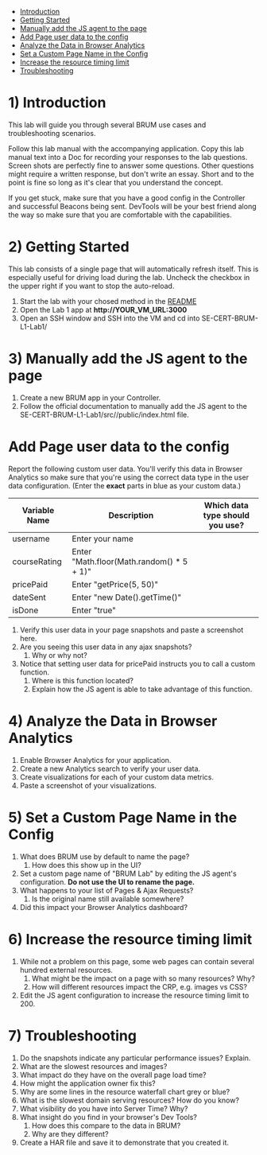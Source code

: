 - [Introduction](#introduction)
- [Getting Started](#getting-started)
- [Manually add the JS agent to the page](#manually-add-the-js-agent-to-the-page)
- [Add Page user data to the config](#add-page-user-data-to-the-config)
- [Analyze the Data in Browser Analytics](#analyze-the-data-in-browser-analytics)
- [Set a Custom Page Name in the Config](#set-a-custom-page-name-in-the-config)
- [Increase the resource timing limit](#increase-the-resource-timing-limit)
- [Troubleshooting](#troubleshooting)

# 1) Introduction

This lab will guide you through several BRUM use cases and troubleshooting scenarios.

Follow this lab manual with the accompanying application. Copy this lab manual text into a Doc for recording your responses to the lab questions. Screen shots are perfectly fine to answer some questions. Other questions might require a written response, but don't write an essay. Short and to the point is fine so long as it's clear that you understand the concept.

If you get stuck, make sure that you have a good config in the Controller and successful Beacons being sent. DevTools will be your best friend along the way so make sure that you are comfortable with the capabilities.

# 2) Getting Started

This lab consists of a single page that will automatically refresh itself. This is especially useful for driving load during the lab. Uncheck the checkbox in the upper right if you want to stop the auto-reload.

1. Start the lab with your chosed method in the [README](README.md)
1. Open the Lab 1 app at **http://YOUR_VM_URL:3000**
2. Open an SSH window and SSH into the VM and cd into SE-CERT-BRUM-L1-Lab1/

# 3) Manually add the JS agent to the page

1. Create a new BRUM app in your Controller.
2. Follow the official documentation to manually add the JS agent to the SE-CERT-BRUM-L1-Lab1/src//public/index.html file.

# Add Page user data to the config

Report the following custom user data. You&#39;ll verify this data in Browser Analytics so make sure that you&#39;re using the correct data type in the user data configuration. (Enter the **exact** parts in blue as your custom data.)

| **Variable Name** | **Description** | **Which data type should you use?** |
| --- | --- | --- |
| username | Enter your name |   |
| courseRating | Enter &quot;Math.floor(Math.random() \* 5 + 1)&quot; |   |
| pricePaid | Enter &quot;getPrice(5, 50)&quot; |   |
| dateSent | Enter &quot;new Date().getTime()&quot; |   |
| isDone | Enter &quot;true&quot; |   |

1. Verify this user data in your page snapshots and paste a screenshot here.
2. Are you seeing this user data in any ajax snapshots?
   1. Why or why not?
3. Notice that setting user data for pricePaid instructs you to call a custom function.
   1. Where is this function located?
   2. Explain how the JS agent is able to take advantage of this function.

# 4) Analyze the Data in Browser Analytics

1. Enable Browser Analytics for your application.
2. Create a new Analytics search to verify your user data.
3. Create visualizations for each of your custom data metrics.
4. Paste a screenshot of your visualizations.

# 5) Set a Custom Page Name in the Config

1. What does BRUM use by default to name the page?
   1. How does this show up in the UI?
2. Set a custom page name of &quot;BRUM Lab&quot; by editing the JS agent&#39;s configuration. **Do not use the UI to rename the page.**
3. What happens to your list of Pages &amp; Ajax Requests?
   1. Is the original name still available somewhere?
4. Did this impact your Browser Analytics dashboard?

# 6) Increase the resource timing limit

1. While not a problem on this page, some web pages can contain several hundred external resources.
   1. What might be the impact on a page with so many resources? Why?
   2. How will different resources impact the CRP, e.g. images vs CSS?
2. Edit the JS agent configuration to increase the resource timing limit to 200.

# 7) Troubleshooting

1. Do the snapshots indicate any particular performance issues? Explain.
2. What are the slowest resources and images?
3. What impact do they have on the overall page load time?
4. How might the application owner fix this?
5. Why are some lines in the resource waterfall chart grey or blue?
6. What is the slowest domain serving resources? How do you know?
7. What visibility do you have into Server Time? Why?
8. What insight do you find in your browser&#39;s Dev Tools?
   1. How does this compare to the data in BRUM?
   2. Why are they different?
9. Create a HAR file and save it to demonstrate that you created it.
